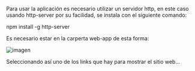 Para usar la aplicación es necesario utilizar un servidor http, en este caso usando http-server por su facilidad, se instala con el siguiente comando:

npm install -g http-server

Es necesario estar en la carperta web-app de esta forma:

![imagen](https://github.com/user-attachments/assets/4099cb6f-ce9e-430b-bde8-6669516e925d)

Seleccionando así uno de los links que hay para mostrar el sitio web...
